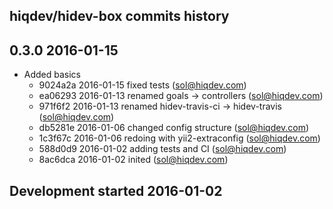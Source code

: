 hiqdev/hidev-box commits history
--------------------------------

## 0.3.0 2016-01-15

- Added basics
    - 9024a2a 2016-01-15 fixed tests (sol@hiqdev.com)
    - ea06293 2016-01-13 renamed goals -> controllers (sol@hiqdev.com)
    - 971f6f2 2016-01-13 renamed hidev-travis-ci -> hidev-travis (sol@hiqdev.com)
    - db5281e 2016-01-06 changed config structure (sol@hiqdev.com)
    - 1c3f67c 2016-01-06 redoing with yii2-extraconfig (sol@hiqdev.com)
    - 588d0d9 2016-01-02 adding tests and CI (sol@hiqdev.com)
    - 8ac6dca 2016-01-02 inited (sol@hiqdev.com)

## Development started 2016-01-02

